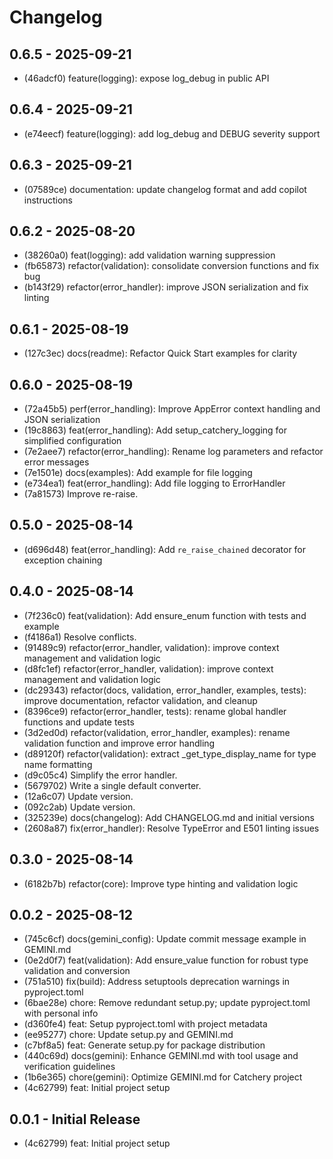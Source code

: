 # Changelog

## 0.6.5 - 2025-09-21

- (46adcf0) feature(logging): expose log_debug in public API

## 0.6.4 - 2025-09-21

- (e74eecf) feature(logging): add log_debug and DEBUG severity support

## 0.6.3 - 2025-09-21

- (07589ce) documentation: update changelog format and add copilot instructions

## 0.6.2 - 2025-08-20

- (38260a0) feat(logging): add validation warning suppression
- (fb65873) refactor(validation): consolidate conversion functions and fix bug
- (b143f29) refactor(error_handler): improve JSON serialization and fix linting

## 0.6.1 - 2025-08-19

- (127c3ec) docs(readme): Refactor Quick Start examples for clarity

## 0.6.0 - 2025-08-19

- (72a45b5) perf(error_handling): Improve AppError context handling and JSON serialization
- (19c8863) feat(error_handling): Add setup_catchery_logging for simplified configuration
- (7e2aee7) refactor(error_handling): Rename log parameters and refactor error messages
- (7e1501e) docs(examples): Add example for file logging
- (e734ea1) feat(error_handling): Add file logging to ErrorHandler
- (7a81573) Improve re-raise.

## 0.5.0 - 2025-08-14

- (d696d48) feat(error_handling): Add `re_raise_chained` decorator for exception chaining

## 0.4.0 - 2025-08-14

- (7f236c0) feat(validation): Add ensure_enum function with tests and example
- (f4186a1) Resolve conflicts.
- (91489c9) refactor(error_handler, validation): improve context management and validation logic
- (d8fc1ef) refactor(error_handler, validation): improve context management and validation logic
- (dc29343) refactor(docs, validation, error_handler, examples, tests): improve documentation, refactor validation, and cleanup
- (8396ce9) refactor(error_handler, tests): rename global handler functions and update tests
- (3d2ed0d) refactor(validation, error_handler, examples): rename validation function and improve error handling
- (d89120f) refactor(validation): extract _get_type_display_name for type name formatting
- (d9c05c4) Simplify the error handler.
- (5679702) Write a single default converter.
- (12a6c07) Update version.
- (092c2ab) Update version.
- (325239e) docs(changelog): Add CHANGELOG.md and initial versions
- (2608a87) fix(error_handler): Resolve TypeError and E501 linting issues

## 0.3.0 - 2025-08-14

- (6182b7b) refactor(core): Improve type hinting and validation logic

## 0.0.2 - 2025-08-12

- (745c6cf) docs(gemini_config): Update commit message example in GEMINI.md
- (0e2d0f7) feat(validation): Add ensure_value function for robust type validation and conversion
- (751a510) fix(build): Address setuptools deprecation warnings in pyproject.toml
- (6bae28e) chore: Remove redundant setup.py; update pyproject.toml with personal info
- (d360fe4) feat: Setup pyproject.toml with project metadata
- (ee95277) chore: Update setup.py and GEMINI.md
- (c7bf8a5) feat: Generate setup.py for package distribution
- (440c69d) docs(gemini): Enhance GEMINI.md with tool usage and verification guidelines
- (1b6e365) chore(gemini): Optimize GEMINI.md for Catchery project
- (4c62799) feat: Initial project setup

## 0.0.1 - Initial Release

- (4c62799) feat: Initial project setup
